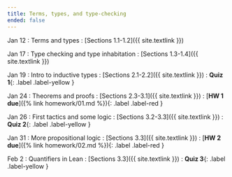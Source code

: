```yaml
---
title: Terms, types, and type-checking
ended: false
---
```


Jan 12 
: Terms and types
  : [Sections 1.1-1.2]({{ site.textlink }})  

Jan 17 
: Type checking and type inhabitation 
  : [Sections 1.3-1.4]({{ site.textlink }})  

Jan 19 
: Intro to inductive types
  : [Sections 2.1-2.2]({{ site.textlink }})
: **Quiz 1**{: .label .label-yellow }

Jan 24 
: Theorems and proofs
  : [Sections 2.3-3.1]({{ site.textlink }}) 
: [**HW 1 due**]({% link homework/01.md %}){: .label .label-red }

Jan 26 
: First tactics and some logic
  : [Sections 3.2-3.3]({{ site.textlink }})
: **Quiz 2**{: .label .label-yellow }

Jan 31 
: More propositional logic 
  : [Sections 3.3]({{ site.textlink }}) 
: [**HW 2 due**]({% link homework/02.md %}){: .label .label-red }

Feb 2 
: Quantifiers in Lean 
  : [Sections 3.3]({{ site.textlink }})
: **Quiz 3**{: .label .label-yellow }
